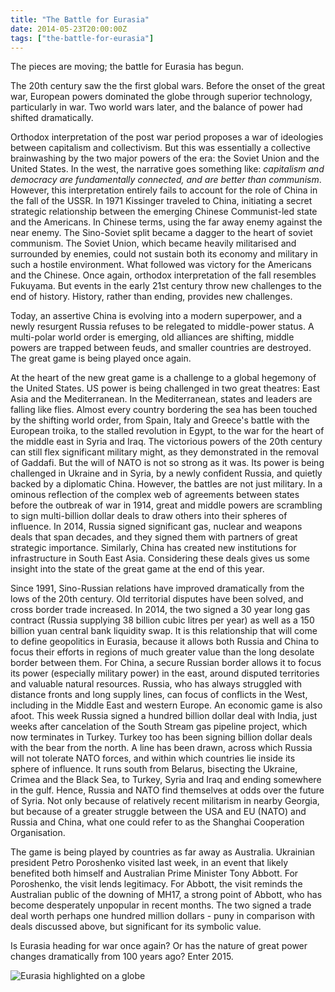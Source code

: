 ```yaml
---
title: "The Battle for Eurasia"
date: 2014-05-23T20:00:00Z
tags: ["the-battle-for-eurasia"]
---
```


The pieces are moving; the battle for Eurasia has begun.

The 20th century saw the the first global wars. Before the onset of the great war, European powers dominated the globe through superior technology, particularly in war. Two world wars later, and the balance of power had shifted dramatically.

Orthodox interpretation of the post war period proposes a war of ideologies between capitalism and collectivism. But this was essentially a collective brainwashing by the two major powers of the era: the Soviet Union and the United States. In the west, the narrative goes something like: *capitalism and democracy are fundamentally connected, and are better than communism*. However, this interpretation entirely fails to account for the role of China in the fall of the USSR. 
In 1971 Kissinger traveled to China, initiating a secret strategic relationship between the emerging Chinese Communist-led state and the Americans. In Chinese terms, using the far away enemy against the near enemy. The Sino-Soviet split became a dagger to the heart of soviet communism. The Soviet Union, which became heavily militarised and surrounded by enemies, could not sustain both its economy and military in such a hostile environment. What followed was victory for the Americans and the Chinese. Once again, orthodox interpretation of the fall resembles Fukuyama. But events in the early 21st century throw new challenges to the end of history. History, rather than ending, provides new challenges.

Today, an assertive China is evolving into a modern superpower, and a newly resurgent Russia refuses to be relegated to middle-power status. A multi-polar world order is emerging, old alliances are shifting, middle powers are trapped between feuds, and smaller countries are destroyed. The great game is being played once again.

At the heart of the new great game is a challenge to a global hegemony of the United States. US power is being challenged in two great theatres: East Asia and the Mediterranean. In the Mediterranean, states and leaders are falling like flies. Almost every country bordering the sea has been touched by the shifting world order, from Spain, Italy and Greece's battle with the European troika, to the stalled revolution in Egypt, to the war for the heart of the middle east in Syria and Iraq. The victorious powers of the 20th century can still flex significant military might, as they demonstrated in the removal of Gaddafi. But the will of NATO is not so strong as it was. Its power is being challenged in Ukraine and in Syria, by a newly confident Russia, and quietly backed by a diplomatic China. However, the battles are not just military. In a ominous reflection of the complex web of agreements between states before the outbreak of war in 1914, great and middle powers are scrambling to sign multi-billion dollar deals to draw others into their spheres of influence. In 2014, Russia signed significant gas, nuclear and weapons deals that span decades, and they signed them with partners of great strategic importance. Similarly, China has created new institutions for infrastructure in South East Asia. Considering these deals gives us some insight into the state of the great game at the end of this year.

Since 1991, Sino-Russian relations have improved dramatically from the lows of the 20th century. Old territorial disputes have been solved, and cross border trade increased. In 2014, the two signed a 30 year long gas contract (Russia supplying 38 billion cubic litres per year) as well as a 150 billion yuan central bank liquidity swap. It is this relationship that will come to define geopolitics in Eurasia, because it allows both Russia and China to focus their efforts in regions of much greater value than the long desolate border between them. For China, a secure Russian border allows it to focus its power (especially military power) in the east, around disputed territories and valuable natural resources. Russia, who has always struggled with distance fronts and long supply lines, can focus of conflicts in the West, including in the Middle East and western Europe. An economic game is also afoot. This week Russia signed a hundred billion dollar deal with India, just weeks after cancelation of the South Stream gas pipeline project, which now terminates in Turkey. Turkey too has been signing billion dollar deals with the bear from the north. A line has been drawn, across which Russia will not tolerate NATO forces, and within which countries lie inside its sphere of influence. It runs south from Belarus, bisecting the Ukraine, Crimea and the Black Sea, to Turkey, Syria and Iraq and ending somewhere in the gulf. Hence, Russia and NATO find themselves at odds over the future of Syria. Not only because of relatively recent militarism in nearby Georgia, but because of a greater struggle between the USA and EU (NATO) and Russia and China, what one could refer to as the Shanghai Cooperation Organisation.

The game is being played by countries as far away as Australia. Ukrainian president Petro Poroshenko visited last week, in an event that likely benefited both himself and Australian Prime Minister Tony Abbott. For Poroshenko, the visit lends legitimacy. For Abbott, the visit reminds the Australian public of the downing of MH17, a strong point of Abbott, who has become desperately unpopular in recent months. The two signed a trade deal worth perhaps one hundred million dollars - puny in comparison with deals discussed above, but significant for its symbolic value.

Is Eurasia heading for war once again? Or has the nature of great power changes dramatically from 100 years ago? Enter 2015.

![Eurasia highlighted on a globe](https://upload.wikimedia.org/wikipedia/commons/3/30/Eurasia_%28orthographic_projection%29.svg)